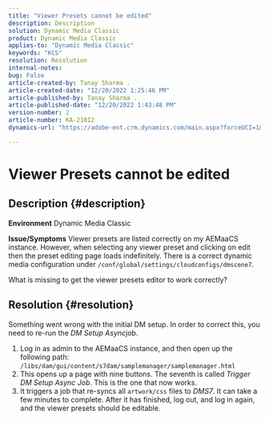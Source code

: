 ```yaml
---
title: "Viewer Presets cannot be edited"
description: Description
solution: Dynamic Media Classic
product: Dynamic Media Classic
applies-to: "Dynamic Media Classic"
keywords: "KCS"
resolution: Resolution
internal-notes: 
bug: False
article-created-by: Tanay Sharma .
article-created-date: "12/20/2022 1:25:46 PM"
article-published-by: Tanay Sharma .
article-published-date: "12/20/2022 1:43:48 PM"
version-number: 2
article-number: KA-21012
dynamics-url: "https://adobe-ent.crm.dynamics.com/main.aspx?forceUCI=1&pagetype=entityrecord&etn=knowledgearticle&id=9da4f4ca-6980-ed11-81ac-6045bd006239"

---
```

# Viewer Presets cannot be edited

## Description {#description}

<b>Environment</b>
Dynamic Media Classic


<b>Issue/Symptoms</b>
Viewer presets are listed correctly on my AEMaaCS instance.
 However, when selecting any viewer preset and clicking on edit then the preset editing page loads indefinitely.
 There is a correct dynamic media configuration under `/conf/global/settings/cloudconfigs/dmscene7`.

What is missing to get the viewer presets editor to work correctly?


## Resolution {#resolution}


Something went wrong with the initial DM setup. In order to correct this, you need to re-run the *DM Setup Async*job.

1. Log in as admin to the AEMaaCS instance, and then open up the following path: `/libs/dam/gui/content/s7dam/samplemanager/samplemanager.html`
2. This opens up a page with nine buttons. The seventh is called *Trigger DM Setup Async Job*. This is the one that now works.
3. It triggers a job that re-syncs all `artwork/css` files to *DMS7*. It can take a few minutes to complete. After it has finished, log out, and log in again, and the viewer presets should be editable.

